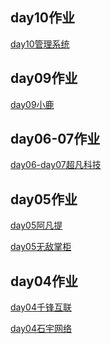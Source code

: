 <h2>day10作业</h2>
<a href="https://yangjiasshasahsha.github.io/%E7%AE%A1%E7%90%86%E7%B3%BB%E7%BB%9F/html/gl.html">day10管理系统</a>
<h2>day09作业</h2>
<a href="https://yangjiasshasahsha.github.io/day09-%E5%B0%8F%E9%B9%BF/html/%E5%B0%8F%E9%B9%BF.html">day09小鹿</a>
<h2>day06-07作业</h2>
<a href="https://yangjiasshasahsha.github.io/day06-07%E8%B6%85%E5%87%A1%E7%A7%91%E6%8A%80/html/cfkj.html">day06-day07超凡科技</a>
<h2>day05作业</h2>
<a href="https://yangjiasshasahsha.github.io/day05/%E9%98%BF%E5%87%A1%E6%8F%90/html/aft.html">day05阿凡提</a>

<a href="https://yangjiasshasahsha.github.io/day05/%E6%97%A0%E6%95%8C%E6%8E%8C%E6%9F%9C/html/wudi.html">day05无敌掌柜</a>
<h2>day04作业</h2>
<a href="https://yangjiasshasahsha.github.io/day04/%E5%8D%83%E9%94%8B%E4%BA%92%E8%81%94/html/qianfenhullian.html">day04千锋互联</a>

<a href="https://yangjiasshasahsha.github.io/day04/%E7%9F%B3%E5%AE%87%E7%BD%91%E7%BB%9C/html/shiyu.html">day04石宇网络</a>



